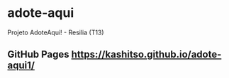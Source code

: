 # adote-aqui

Projeto AdoteAqui! - Resilia (T13)

## GitHub Pages https://kashitso.github.io/adote-aqui1/
